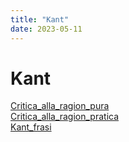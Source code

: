 ```yaml
---
title: "Kant"
date: 2023-05-11
---
```

# Kant
[Critica_alla_ragion_pura](/notes/Critica_alla_ragion_pura)  
[Critica_alla_ragion_pratica](/notes/Critica_alla_ragion_pratica)  
[Kant_frasi](/notes/Kant_frasi)  
